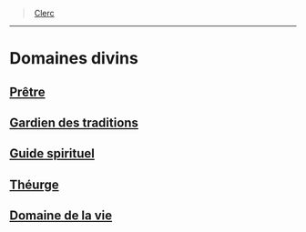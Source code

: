 ﻿---
!GenericItem
Name: Domaines divins
Id: cleric_hd.md#domaines-divins
ParentLink: cleric_hd.md#clerc
ParentName: Clerc
NameLevel: 1
Attributes:
  Name: Domaines divins
  Markdown: >+
    # <!--Name-->Domaines divins<!--/Name-->


    ## [Prêtre](hd_cleric_priest.md)


    ## [Gardien des traditions](hd_cleric_traditions.md)


    ## [Guide spirituel](hd_cleric_guide.md)


    ## [Théurge](hd_cleric_theurgist.md)


    ## [Domaine de la vie](hd_cleric_life.md)

AttributesDictionary: >+
  Name: Domaines divins

  Markdown: >+

    # <!--Name-->Domaines divins<!--/Name-->





    ## [Prêtre](hd_cleric_priest.md)





    ## [Gardien des traditions](hd_cleric_traditions.md)





    ## [Guide spirituel](hd_cleric_guide.md)





    ## [Théurge](hd_cleric_theurgist.md)





    ## [Domaine de la vie](hd_cleric_life.md)



---
> [Clerc](hd_cleric.md)

---

# Domaines divins

## [Prêtre](hd_cleric_priest.md)

## [Gardien des traditions](hd_cleric_traditions.md)

## [Guide spirituel](hd_cleric_guide.md)

## [Théurge](hd_cleric_theurgist.md)

## [Domaine de la vie](hd_cleric_life.md)

